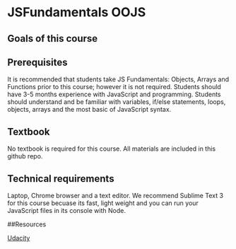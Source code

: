 # JSFundamentals OOJS


## Goals of this course


## Prerequisites

It is recommended that students take JS Fundamentals: Objects, Arrays and Functions prior to this course; however it is not required. Students should have 3-5 months experience with JavaScript and programming. Students should understand and be familiar with variables, if/else statements, loops, objects, arrays and the most basic of JavaScript syntax. 

## Textbook

No textbook is required for this course. All materials are included in this github repo.

## Technical requirements

Laptop, Chrome browser and a text editor. We recommend Sublime Text 3 for this course becuase its fast, light weight and you can run your JavaScript files in its console with Node.



##Resources

[Udacity](https://www.udacity.com/course/viewer#!/c-ud015/l-2794468537/m-2695708778)

